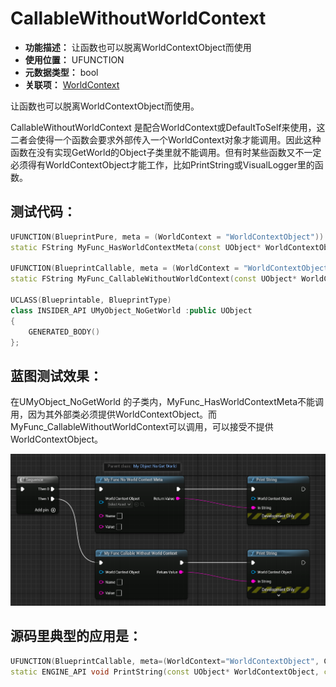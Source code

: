 ﻿# CallableWithoutWorldContext

- **功能描述：** 让函数也可以脱离WorldContextObject而使用
- **使用位置：** UFUNCTION
- **元数据类型：** bool
- **关联项：** [WorldContext](../WorldContext/WorldContext.md)

让函数也可以脱离WorldContextObject而使用。

CallableWithoutWorldContext 是配合WorldContext或DefaultToSelf来使用，这二者会使得一个函数会要求外部传入一个WorldContext对象才能调用。因此这种函数在没有实现GetWorld的Object子类里就不能调用。但有时某些函数又不一定必须得有WorldContextObject才能工作，比如PrintString或VisualLogger里的函数。

## 测试代码：

```cpp
UFUNCTION(BlueprintPure, meta = (WorldContext = "WorldContextObject"))
static FString MyFunc_HasWorldContextMeta(const UObject* WorldContextObject, FString name, FString value);

UFUNCTION(BlueprintCallable, meta = (WorldContext = "WorldContextObject",CallableWithoutWorldContext))
static FString MyFunc_CallableWithoutWorldContext(const UObject* WorldContextObject, FString name, FString value);

UCLASS(Blueprintable, BlueprintType)
class INSIDER_API UMyObject_NoGetWorld :public UObject
{
	GENERATED_BODY()
};
```

## 蓝图测试效果：

在UMyObject_NoGetWorld 的子类内，MyFunc_HasWorldContextMeta不能调用，因为其外部类必须提供WorldContextObject。而MyFunc_CallableWithoutWorldContext可以调用，可以接受不提供WorldContextObject。

![Untitled](Untitled.png)

## 源码里典型的应用是：

```cpp
UFUNCTION(BlueprintCallable, meta=(WorldContext="WorldContextObject", CallableWithoutWorldContext, Keywords = "log print", AdvancedDisplay = "2", DevelopmentOnly), Category="Development")
static ENGINE_API void PrintString(const UObject* WorldContextObject, const FString& InString = FString(TEXT("Hello")), bool bPrintToScreen = true, bool bPrintToLog = true, FLinearColor TextColor = FLinearColor(0.0f, 0.66f, 1.0f), float Duration = 2.f, const FName Key = NAME_None);
```
